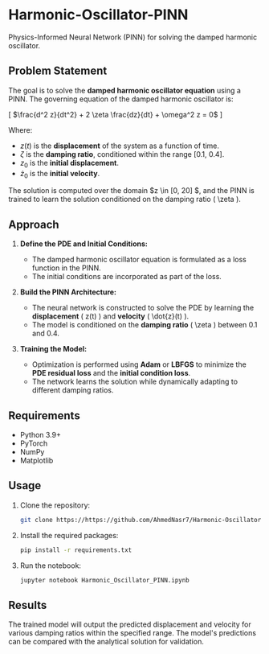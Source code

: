 # Harmonic-Oscillator-PINN
Physics-Informed Neural Network (PINN) for solving the damped harmonic oscillator.

## Problem Statement
The goal is to solve the **damped harmonic oscillator equation** using a PINN. The governing equation of the damped harmonic oscillator is:

\[
$\frac{d^2 z}{dt^2} + 2 \zeta \frac{dz}{dt} + \omega^2 z = 0$
\]

Where:
- $z(t)$  is the **displacement** of the system as a function of time.
- $\zeta$  is the **damping ratio**, conditioned within the range [0.1, 0.4].
- $z_0$ is the **initial displacement**.
- $\dot{z}_0$ is the **initial velocity**.

The solution is computed over the domain $z \in [0, 20] $, and the PINN is trained to learn the solution conditioned on the damping ratio \( \zeta \).

## Approach
1. **Define the PDE and Initial Conditions:**  
   - The damped harmonic oscillator equation is formulated as a loss function in the PINN.  
   - The initial conditions are incorporated as part of the loss.  

2. **Build the PINN Architecture:**  
   - The neural network is constructed to solve the PDE by learning the **displacement** \( z(t) \) and **velocity** \( \dot{z}(t) \).  
   - The model is conditioned on the **damping ratio** \( \zeta \) between 0.1 and 0.4.  

3. **Training the Model:**  
   - Optimization is performed using **Adam** or **LBFGS** to minimize the **PDE residual loss** and the **initial condition loss**.  
   - The network learns the solution while dynamically adapting to different damping ratios.  

## Requirements
- Python 3.9+  
- PyTorch
- NumPy  
- Matplotlib  

## Usage
1. Clone the repository:  
   ```bash
   git clone https://https://github.com/AhmedNasr7/Harmonic-Oscillator-PINN.git
   ```  
2. Install the required packages:  
   ```bash
   pip install -r requirements.txt
   ```  
3. Run the notebook:  
   ```bash
   jupyter notebook Harmonic_Oscillator_PINN.ipynb
   ```  

## Results
The trained model will output the predicted displacement and velocity for various damping ratios within the specified range. The model's predictions can be compared with the analytical solution for validation.  


